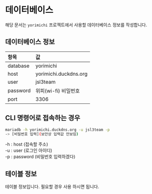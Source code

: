 # 데이터베이스
해당 문서는 `yorimichi` 프로젝트에서 사용할 데이터베이스 정보를 작성합니다.

## 데이터베이스 정보
| 항목 | 값 |
| :-- | :- |
| database | yorimichi |
| host | yorimichi.duckdns.org |
| user | jsl3team |
| password | 위피(wi-fi) 비밀번호 |
| port | 3306 |

## CLI 명령어로 접속하는 경우
```bash
mariadb -h yorimichi.duckdns.org -u jsl3team -p
-> [비밀번호 입력](보안상 입력값 안보임)
```
-h : host (접속할 주소)  
-u : user (로그인 아이디)  
-p : password (비밀번호 입력하겠다)

## 테이블 정보
테이블 정보입니다.
필요할 경우 사용 하시면 됩니다.